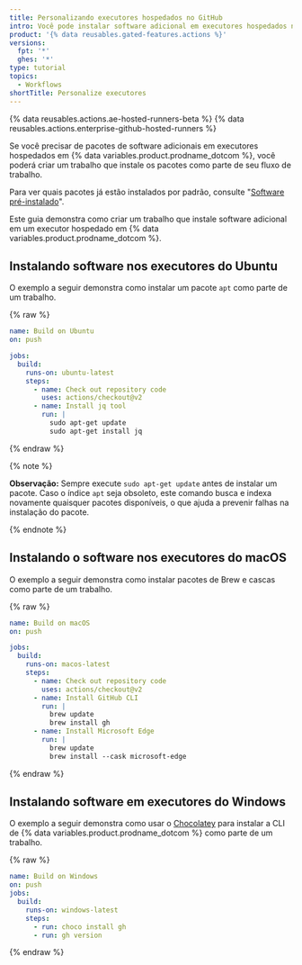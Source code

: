 ```yaml
---
title: Personalizando executores hospedados no GitHub
intro: Você pode instalar software adicional em executores hospedados no GitHub como parte do seu fluxo de trabalho.
product: '{% data reusables.gated-features.actions %}'
versions:
  fpt: '*'
  ghes: '*'
type: tutorial
topics:
  - Workflows
shortTitle: Personalize executores
---
```


{% data reusables.actions.ae-hosted-runners-beta %}
{% data reusables.actions.enterprise-github-hosted-runners %}

Se você precisar de pacotes de software adicionais em executores hospedados em {% data variables.product.prodname_dotcom %}, você poderá criar um trabalho que instale os pacotes como parte de seu fluxo de trabalho.

Para ver quais pacotes já estão instalados por padrão, consulte "[Software pré-instalado](/actions/using-github-hosted-runners/about-github-hosted-runners#preinstalled-software)".

Este guia demonstra como criar um trabalho que instale software adicional em um executor hospedado em {% data variables.product.prodname_dotcom %}.

## Instalando software nos executores do Ubuntu

O exemplo a seguir demonstra como instalar um pacote `apt` como parte de um trabalho.

{% raw %}
```yaml
name: Build on Ubuntu
on: push

jobs:
  build:
    runs-on: ubuntu-latest
    steps:
      - name: Check out repository code
        uses: actions/checkout@v2
      - name: Install jq tool
        run: |
          sudo apt-get update
          sudo apt-get install jq
```
{% endraw %}

{% note %}

**Observação:** Sempre execute `sudo apt-get update` antes de instalar um pacote. Caso o índice `apt` seja obsoleto, este comando busca e indexa novamente quaisquer pacotes disponíveis, o que ajuda a prevenir falhas na instalação do pacote.

{% endnote %}

## Instalando o software nos executores do macOS

O exemplo a seguir demonstra como instalar pacotes de Brew e cascas como parte de um trabalho.

{% raw %}
```yaml
name: Build on macOS
on: push

jobs:
  build:
    runs-on: macos-latest
    steps:
      - name: Check out repository code
        uses: actions/checkout@v2
      - name: Install GitHub CLI
        run: |
          brew update
          brew install gh
      - name: Install Microsoft Edge
        run: |
          brew update
          brew install --cask microsoft-edge
```
{% endraw %}

## Instalando software em executores do Windows

O exemplo a seguir demonstra como usar o [Chocolatey](https://community.chocolatey.org/packages) para instalar a CLI de {% data variables.product.prodname_dotcom %} como parte de um trabalho.

{% raw %}
```yaml
name: Build on Windows
on: push
jobs:
  build:
    runs-on: windows-latest
    steps:
      - run: choco install gh
      - run: gh version
```
{% endraw %}
